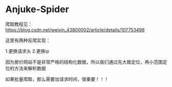# Anjuke-Spider

爬取教程见：https://blog.csdn.net/weixin_43800002/article/details/107753498


这里有两种反爬实现：

1.更换请求头
2.更换ip

因为房价网站不是非常严格的结构化数据，所以我们通过先大致定位，再小范围定位的方法来解析数据

如果批量爬取，那么需要加请求时间，很重要！！！
